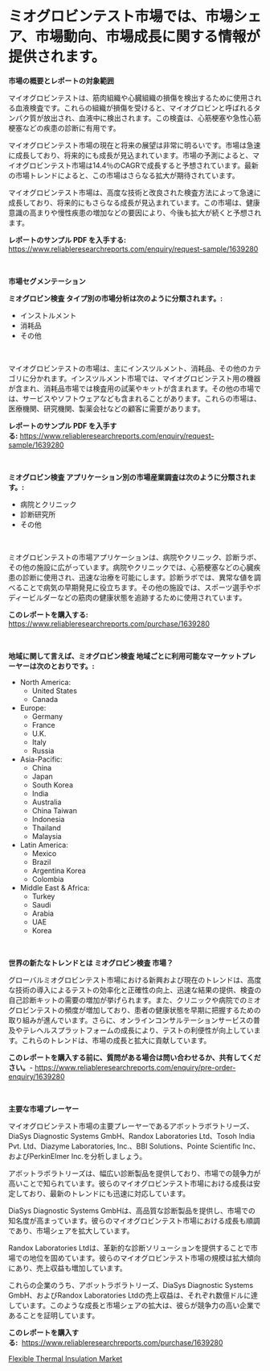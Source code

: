 <p><h1>ミオグロビンテスト市場では、市場シェア、市場動向、市場成長に関する情報が提供されます。</h1></p><p><strong>市場の概要とレポートの対象範囲</strong></p>
<p><p>マイオグロビンテストは、筋肉組織や心臓組織の損傷を検出するために使用される血液検査です。これらの組織が損傷を受けると、マイオグロビンと呼ばれるタンパク質が放出され、血液中に検出されます。この検査は、心筋梗塞や急性心筋梗塞などの疾患の診断に有用です。</p><p>マイオグロビンテスト市場の現在と将来の展望は非常に明るいです。市場は急速に成長しており、将来的にも成長が見込まれています。市場の予測によると、マイオグロビンテスト市場は14.4％のCAGRで成長すると予想されています。最新の市場トレンドによると、この市場はさらなる拡大が期待されています。</p><p>マイオグロビンテスト市場は、高度な技術と改良された検査方法によって急速に成長しており、将来的にもさらなる成長が見込まれています。この市場は、健康意識の高まりや慢性疾患の増加などの要因により、今後も拡大が続くと予想されます。</p></p>
<p><strong>レポートのサンプル PDF を入手する:</strong> <a href="https://www.reliableresearchreports.com/enquiry/request-sample/1639280">https://www.reliableresearchreports.com/enquiry/request-sample/1639280</a></p>
<p>&nbsp;</p>
<p><strong>市場セグメンテーション</strong></p>
<p><strong>ミオグロビン検査 タイプ別の市場分析は次のように分類されます。:</strong></p>
<p><ul><li>インストルメント</li><li>消耗品</li><li>その他</li></ul></p>
<p>&nbsp;</p>
<p><p>マイオグロビンテストの市場は、主にインスツルメント、消耗品、その他のカテゴリに分かれます。インスツルメント市場では、マイオグロビンテスト用の機器が含まれ、消耗品市場では検査用の試薬やキットが含まれます。その他の市場では、サービスやソフトウェアなども含まれることがあります。これらの市場は、医療機関、研究機関、製薬会社などの顧客に需要があります。</p></p>
<p><strong>レポートのサンプル PDF を入手する:</strong>&nbsp;<a href="https://www.reliableresearchreports.com/enquiry/request-sample/1639280">https://www.reliableresearchreports.com/enquiry/request-sample/1639280</a></p>
<p>&nbsp;</p>
<p><strong> ミオグロビン検査 アプリケーション別の市場産業調査は次のように分類されます。:</strong></p>
<p><ul><li>病院とクリニック</li><li>診断研究所</li><li>その他</li></ul></p>
<p>&nbsp;</p>
<p><p>ミオグロビンテストの市場アプリケーションは、病院やクリニック、診断ラボ、その他の施設に広がっています。病院やクリニックでは、心筋梗塞などの心臓疾患の診断に使用され、迅速な治療を可能にします。診断ラボでは、異常な値を調べることで病気の早期発見に役立ちます。その他の施設では、スポーツ選手やボディービルダーなどの筋肉の健康状態を追跡するために使用されています。</p></p>
<p><strong>このレポートを購入する:</strong>&nbsp; <a href="https://www.reliableresearchreports.com/purchase/1639280">https://www.reliableresearchreports.com/purchase/1639280</a></p>
<p>&nbsp;</p>
<p><strong>地域に関して言えば、ミオグロビン検査 地域ごとに利用可能なマーケットプレーヤーは次のとおりです。:</strong></p>
<p><ul>
    <li>
        North America:
        <ul>
            <li>United States</li>
            <li>Canada</li>
        </ul>
    </li>
    <li>
        Europe:
        <ul>
            <li>Germany</li>
            <li>France</li>
            <li>U.K.</li>
            <li>Italy</li>
            <li>Russia</li>
        </ul>
    </li>
    <li>
        Asia-Pacific:
        <ul>
            <li>China</li>
            <li>Japan</li>
            <li>South Korea</li>
            <li>India</li>
            <li>Australia</li>
            <li>China Taiwan</li>
            <li>Indonesia</li>
            <li>Thailand</li>
            <li>Malaysia</li>
        </ul>
    </li>
    <li>
        Latin America:
        <ul>
            <li>Mexico</li>
            <li>Brazil</li>
            <li>Argentina Korea</li>
            <li>Colombia</li>
        </ul>
    </li>
    <li>
        Middle East & Africa:
        <ul>
            <li>Turkey</li>
            <li>Saudi</li>
            <li>Arabia</li>
            <li>UAE</li>
            <li>Korea</li>
        </ul>
    </li>
    </ul></p>
<p>&nbsp;</p>
<p><strong>世界の新たなトレンドとは ミオグロビン検査 市場？</strong></p>
<p><p>グローバルミオグロビンテスト市場における新興および現在のトレンドは、高度な技術の導入によるテストの効率化と正確性の向上、迅速な結果の提供、検査の自己診断キットの需要の増加が挙げられます。また、クリニックや病院でのミオグロビンテストの頻度が増加しており、患者の健康状態を早期に把握するための取り組みが進んでいます。さらに、オンラインコンサルテーションサービスの普及やテレヘルスプラットフォームの成長により、テストの利便性が向上しています。これらのトレンドは、市場の成長と拡大に貢献しています。</p></p>
<p><strong>このレポートを購入する前に、質問がある場合は問い合わせるか、共有してください。</strong>- <a href="https://www.reliableresearchreports.com/enquiry/pre-order-enquiry/1639280">https://www.reliableresearchreports.com/enquiry/pre-order-enquiry/1639280</a></p>
<p>&nbsp;</p>
<p><strong>主要な市場プレーヤー</strong></p>
<p><p>マイオグロビンテスト市場の主要プレーヤーであるアボットラボラトリーズ、DiaSys Diagnostic Systems GmbH、Randox Laboratories Ltd、Tosoh India Pvt. Ltd、Diazyme Laboratories, Inc.、BBI Solutions、Pointe Scientific Inc、およびPerkinElmer Inc.を分析しましょう。</p><p>アボットラボラトリーズは、幅広い診断製品を提供しており、市場での競争力が高いことで知られています。彼らのマイオグロビンテスト市場における成長は安定しており、最新のトレンドにも迅速に対応しています。</p><p>DiaSys Diagnostic Systems GmbHは、高品質な診断製品を提供し、市場での知名度が高まっています。彼らのマイオグロビンテスト市場における成長も順調であり、市場シェアを拡大しています。</p><p>Randox Laboratories Ltdは、革新的な診断ソリューションを提供することで市場での地位を固めています。彼らのマイオグロビンテスト市場の規模は拡大傾向にあり、売上収益も増加しています。</p><p>これらの企業のうち、アボットラボラトリーズ、DiaSys Diagnostic Systems GmbH、およびRandox Laboratories Ltdの売上収益は、それぞれ数億ドルに達しています。このような成長と市場シェアの拡大は、彼らが競争力の高い企業であることを証明しています。</p></p>
<p><strong>このレポートを購入する:</strong>&nbsp;&nbsp;<a href="https://www.reliableresearchreports.com/purchase/1639280">https://www.reliableresearchreports.com/purchase/1639280</a></p>
<p><p><a href="https://natural-crush-b99.notion.site/Flexible-Thermal-Insulation-Market-Furnish-Information-about-Market-Size-Market-Share-Market-Dynam-8e217c0818e640bc856bfd31c1b42ad2">Flexible Thermal Insulation Market</a></p></p>